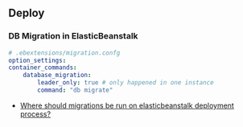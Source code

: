 ## Deploy
### DB Migration in ElasticBeanstalk
```yaml
# .ebextensions/migration.confg
option_settings:
container_commands:
    database_migration:
        leader_only: true # only happened in one instance
        command: "db migrate"
```
- [Where should migrations be run on elasticbeanstalk deployment process?](https://serverfault.com/questions/773059/where-should-migrations-be-run-on-elasticbeanstalk-deployment-process)